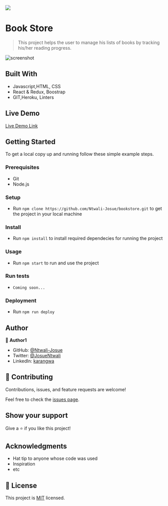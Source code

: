 ![](https://img.shields.io/badge/Microverse-blueviolet)

# Book Store

> This project helps the user to manage his lists of books by tracking his/her reading progress.

![screenshot](https://user-images.githubusercontent.com/58233753/135527386-94a5defb-5d12-4892-a089-c82ed19dca8f.png)


## Built With

- Javascript,HTML, CSS
- React & Redux, Boostrap
- GIT,Heroku, Linters

## Live Demo

[Live Demo Link](https://add-remove-book.netlify.app)


## Getting Started

To get a local copy up and running follow these simple example steps.

### Prerequisites
- Git
- Node.js

### Setup
- Run `npm clone https://github.com/Ntwali-Josue/bookstore.git` to get the project in your local machine
### Install
- Run `npm install` to install required dependecies for running the project
### Usage
- Run `npm start` to run and use the project
### Run tests
- `Coming soon...`
### Deployment
- Run `npm run deploy`

## Author

👤 **Author1**

- GitHub: [@Ntwali-Josue](https://github.com/Ntwali-Josue)
- Twitter: [@JosueNtwali](https://twitter.com/JosueNtwali)
- LinkedIn: [karangwa](https://linkedin.com/in/karangwa)

## 🤝 Contributing

Contributions, issues, and feature requests are welcome!

Feel free to check the [issues page](../../issues/).

## Show your support

Give a ⭐️ if you like this project!

## Acknowledgments

- Hat tip to anyone whose code was used
- Inspiration
- etc

## 📝 License

This project is [MIT](./MIT.md) licensed.
